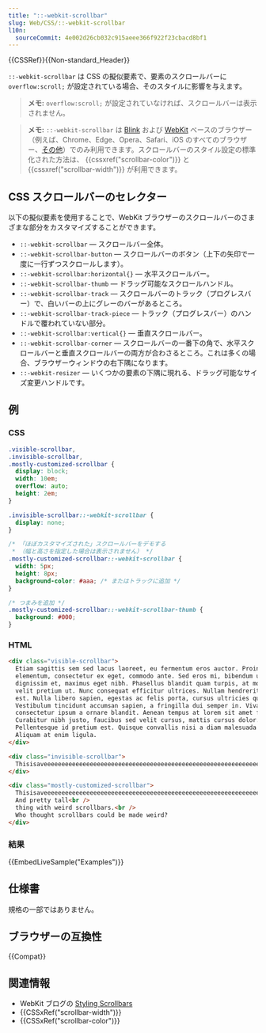 ```yaml
---
title: "::-webkit-scrollbar"
slug: Web/CSS/::-webkit-scrollbar
l10n:
  sourceCommit: 4e002d26cb032c915aeee366f922f23cbacd8bf1
---
```


{{CSSRef}}{{Non-standard_Header}}

`::-webkit-scrollbar` は CSS の擬似要素で、要素のスクロールバーに `overflow:scroll;` が設定されている場合、そのスタイルに影響を与えます。

> **メモ:** `overflow:scroll;` が設定されていなければ、スクロールバーは表示されません。

> **メモ:** `::-webkit-scrollbar` は [Blink](https://www.chromium.org/blink/) および [WebKit](https://webkit.org) ベースのブラウザー（例えば、Chrome、Edge、Opera、Safari、iOS のすべてのブラウザー、[その他](https://en.wikipedia.org/wiki/List_of_web_browsers#WebKit-based)）でのみ利用できます。スクロールバーのスタイル設定の標準化された方法は、 {{cssxref("scrollbar-color")}} と {{cssxref("scrollbar-width")}} が利用できます。

## CSS スクロールバーのセレクター

以下の擬似要素を使用することで、WebKit ブラウザーのスクロールバーのさまざまな部分をカスタマイズすることができます。

- `::-webkit-scrollbar` — スクロールバー全体。
- `::-webkit-scrollbar-button` — スクロールバーのボタン（上下の矢印で一度に一行ずつスクロールします）。
- `::-webkit-scrollbar:horizontal{}` — 水平スクロールバー。
- `::-webkit-scrollbar-thumb` — ドラッグ可能なスクロールハンドル。
- `::-webkit-scrollbar-track` — スクロールバーのトラック（プログレスバー）で、白いバーの上にグレーのバーがあるところ。
- `::-webkit-scrollbar-track-piece` — トラック（プログレスバー）のハンドルで覆われていない部分。
- `::-webkit-scrollbar:vertical{}` — 垂直スクロールバー。
- `::-webkit-scrollbar-corner` — スクロールバーの一番下の角で、水平スクロールバーと垂直スクロールバーの両方が合わさるところ。これは多くの場合、ブラウザーウィンドウの右下隅になります。
- `::-webkit-resizer` — いくつかの要素の下隅に現れる、ドラッグ可能なサイズ変更ハンドルです。

## 例

### CSS

```css
.visible-scrollbar,
.invisible-scrollbar,
.mostly-customized-scrollbar {
  display: block;
  width: 10em;
  overflow: auto;
  height: 2em;
}

.invisible-scrollbar::-webkit-scrollbar {
  display: none;
}

/* 「ほぼカスタマイズされた」スクロールバーをデモする
 * （幅と高さを指定した場合は表示されません） */
.mostly-customized-scrollbar::-webkit-scrollbar {
  width: 5px;
  height: 8px;
  background-color: #aaa; /* またはトラックに追加 */
}

/* つまみを追加 */
.mostly-customized-scrollbar::-webkit-scrollbar-thumb {
  background: #000;
}
```

### HTML

```html
<div class="visible-scrollbar">
  Etiam sagittis sem sed lacus laoreet, eu fermentum eros auctor. Proin at nulla
  elementum, consectetur ex eget, commodo ante. Sed eros mi, bibendum ut
  dignissim et, maximus eget nibh. Phasellus blandit quam turpis, at mollis
  velit pretium ut. Nunc consequat efficitur ultrices. Nullam hendrerit posuere
  est. Nulla libero sapien, egestas ac felis porta, cursus ultricies quam.
  Vestibulum tincidunt accumsan sapien, a fringilla dui semper in. Vivamus
  consectetur ipsum a ornare blandit. Aenean tempus at lorem sit amet faucibus.
  Curabitur nibh justo, faucibus sed velit cursus, mattis cursus dolor.
  Pellentesque id pretium est. Quisque convallis nisi a diam malesuada mollis.
  Aliquam at enim ligula.
</div>

<div class="invisible-scrollbar">
  Thisisaveeeeeeeeeeeeeeeeeeeeeeeeeeeeeeeeeeeeeeeeeeeeeeeeeeeeeeeeeeeeeeeeeeerylongword
</div>

<div class="mostly-customized-scrollbar">
  Thisisaveeeeeeeeeeeeeeeeeeeeeeeeeeeeeeeeeeeeeeeeeeeeeeeeeeeeeeeeeeeeeeeeeeerylongword<br />
  And pretty tall<br />
  thing with weird scrollbars.<br />
  Who thought scrollbars could be made weird?
</div>
```

### 結果

{{EmbedLiveSample("Examples")}}

## 仕様書

規格の一部ではありません。

## ブラウザーの互換性

{{Compat}}

## 関連情報

- WebKit ブログの [Styling Scrollbars](https://webkit.org/blog/363/styling-scrollbars/)
- {{CSSxRef("scrollbar-width")}}
- {{CSSxRef("scrollbar-color")}}
